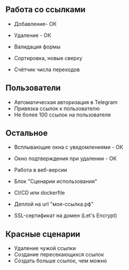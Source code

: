 ## Работа со ссылками

* Добавление- ОК
* Удаление - ОК

* Валидация формы
* Сортировка, новые сверху
* Счётчик числа переходов

## Пользователи

* Автоматическая авторизация в Telegram
* Привязка ссылок к пользователю
* Не более 100 ссылок на пользователя

## Остальное

* Всплывающие окна с уведомлениями - ОК
* Окно подтверждения при удалении - ОК

* Работа в веб-версии
* Блок "Сценарии использования"

* CI/CD или dockerfile
* Деплой на url "моя-ссылка.рф"
* SSL-сертификат на домен (Let's Encrypt)

## Красные сценарии

* Удаление чужой ссылки
* Создание пересекающихся ссылок
* Создать больше ссылок, чем можно